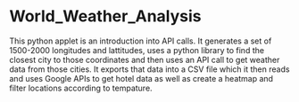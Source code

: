# World_Weather_Analysis
This python applet is an introduction into API calls. It generates a set of 1500-2000 longitudes and lattitudes, uses a python library to find the closest city to those coordinates and then uses an API call to get weather data from those cities.  It exports that data into a CSV file which it then reads and uses Google APIs to get hotel data as well as create a heatmap and filter locations according to tempature.